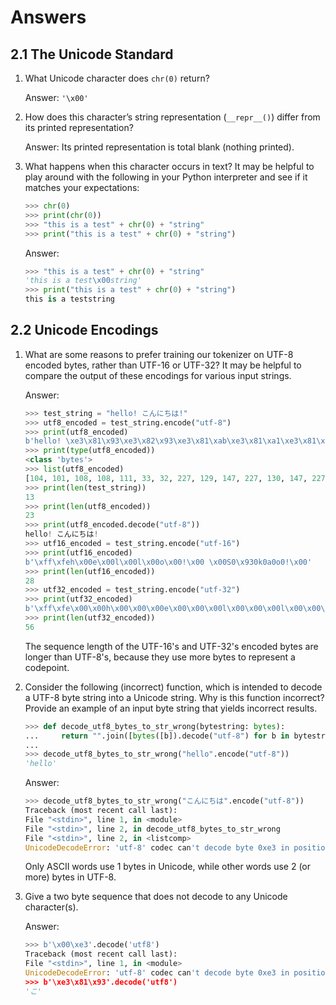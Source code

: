 # Answers
## 2.1 The Unicode Standard

1. What Unicode character does `chr(0)` return?

    Answer: `'\x00'`

2. How does this character’s string representation (`__repr__()`) differ from its printed representation?

    Answer: Its printed representation is total blank (nothing printed).

3. What happens when this character occurs in text? It may be helpful to play around with the following in your Python interpreter and see if it matches your expectations:

    ```python
    >>> chr(0)
    >>> print(chr(0))
    >>> "this is a test" + chr(0) + "string"
    >>> print("this is a test" + chr(0) + "string")
    ```

    Answer: 

    ```python
    >>> "this is a test" + chr(0) + "string"
    'this is a test\x00string'
    >>> print("this is a test" + chr(0) + "string")
    this is a teststring
    ```

## 2.2 Unicode Encodings

1. What are some reasons to prefer training our tokenizer on UTF-8 encoded bytes, rather than UTF-16 or UTF-32? It may be helpful to compare the output of these encodings for various input strings.

    Answer:

    ```python
    >>> test_string = "hello! こんにちは!"
    >>> utf8_encoded = test_string.encode("utf-8")
    >>> print(utf8_encoded)
    b'hello! \xe3\x81\x93\xe3\x82\x93\xe3\x81\xab\xe3\x81\xa1\xe3\x81\xaf!'
    >>> print(type(utf8_encoded))
    <class 'bytes'>
    >>> list(utf8_encoded)
    [104, 101, 108, 108, 111, 33, 32, 227, 129, 147, 227, 130, 147, 227, 129, 171, 227, 129, 161, 227, 129, 175, 33]
    >>> print(len(test_string))
    13
    >>> print(len(utf8_encoded))
    23
    >>> print(utf8_encoded.decode("utf-8"))
    hello! こんにちは!
    >>> utf16_encoded = test_string.encode("utf-16")
    >>> print(utf16_encoded)
    b'\xff\xfeh\x00e\x00l\x00l\x00o\x00!\x00 \x00S0\x930k0a0o0!\x00'
    >>> print(len(utf16_encoded))
    28
    >>> utf32_encoded = test_string.encode("utf-32")
    >>> print(utf32_encoded)
    b'\xff\xfe\x00\x00h\x00\x00\x00e\x00\x00\x00l\x00\x00\x00l\x00\x00\x00o\x00\x00\x00!\x00\x00\x00 \x00\x00\x00S0\x00\x00\x930\x00\x00k0\x00\x00a0\x00\x00o0\x00\x00!\x00\x00\x00'
    >>> print(len(utf32_encoded))
    56
    ```
    The sequence length of the UTF-16's and UTF-32's encoded bytes are longer than UTF-8's, because they use more bytes to represent a codepoint.

2. Consider the following (incorrect) function, which is intended to decode a UTF-8 byte string into a Unicode string. Why is this function incorrect? Provide an example of an input byte string that yields incorrect results.
    ```python
    >>> def decode_utf8_bytes_to_str_wrong(bytestring: bytes):
    ...     return "".join([bytes([b]).decode("utf-8") for b in bytestring])
    ... 
    >>> decode_utf8_bytes_to_str_wrong("hello".encode("utf-8"))
    'hello'
    ```

    Answer:
    ```python
    >>> decode_utf8_bytes_to_str_wrong("こんにちは".encode("utf-8"))
    Traceback (most recent call last):
    File "<stdin>", line 1, in <module>
    File "<stdin>", line 2, in decode_utf8_bytes_to_str_wrong
    File "<stdin>", line 2, in <listcomp>
    UnicodeDecodeError: 'utf-8' codec can't decode byte 0xe3 in position 0: unexpected end of data
    ```
    Only ASCII words use 1 bytes in Unicode, while other words use 2 (or more) bytes in UTF-8.

3. Give a two byte sequence that does not decode to any Unicode character(s).

    Answer:
    ```python
    >>> b'\x00\xe3'.decode('utf8')
    Traceback (most recent call last):
    File "<stdin>", line 1, in <module>
    UnicodeDecodeError: 'utf-8' codec can't decode byte 0xe3 in position 1: unexpected end of data
    >>> b'\xe3\x81\x93'.decode('utf8')
    'こ'
    ```